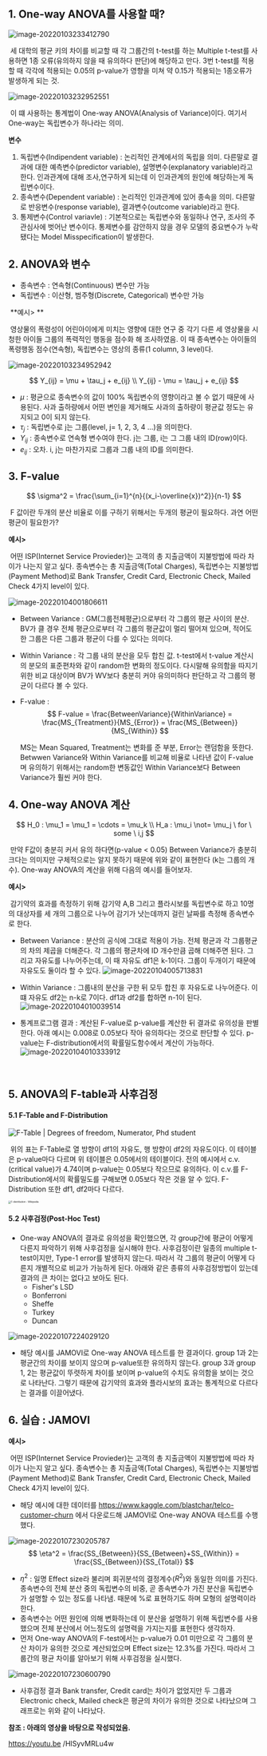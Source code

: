 ## 1. One-way ANOVA를 사용할 때?



![image-20220103233412790](../../images/2_기초통계_ANOVA_one_way/image-20220103233412790.png)

​	세 대학의 평균 키의 차이를 비교할 때 각 그룹간의 t-test를 하는 Multiple t-test를 사용하면 1종 오류(유의하지 않을 때 유의하다 판단)에 해당하고 만다. 3번 t-test를 적용할 때 각각에 적용되는 0.05의 p-value가 영향을 미쳐 약 0.15가 적용되는 1종오류가 발생하게 되는 것.



![image-20220103232952551](../../images/2_기초통계_ANOVA_one_way/image-20220103232952551.png)

​	이 떄 사용하는 통계법이 One-way ANOVA(Analysis of Variance)이다. 여기서 One-way는 독립변수가 하나라는 의미.



**변수**

1. 독립변수(Indipendent variable) : 
   논리적인 관계에서의 독립을 의미. 다른말로 결과에 대한 예측변수(predictor variable), 설명변수(explanatory variable)라고 한다. 인과관계에 대해 조사,연구하게 되는데 이 인과관계의 원인에 해당하는게 독립변수이다.
2. 종속변수(Dependent variable) : 
   논리적인 인과관계에 있어 종속을 의미. 다른말로 반응변수(response variable), 결과변수(outcome variable)라고 한다.
3. 통제변수(Control variavle) : 
   기본적으로는 독립변수와 동일하나 연구, 조사의 주 관심사에 벗어난 변수이다. 통제변수를 감안하지 않을 경우 모델의 중요변수가 누락됐다는 Model Misspecification이 발생한다.



## 2. ANOVA와 변수

- 종속변수 : 연속형(Continuous) 변수만 가능
- 독립변수 : 이산형, 범주형(Discrete, Categorical) 변수만 가능 

​	**예시> **

​	영상물의 폭령성이 어린아이에게 미치는 영향에 대한 연구 중 각기 다른 세 영상물을 시청한 아이들 그룹의 폭력적인 행동을 점수화 해 조사하였음. 이 때 종속변수는 아이들의 폭령행동 점수(연속형), 독립변수는 영상의 종류(1 column, 3 level)다.

![image-20220103234952942](../../images/2_기초통계_ANOVA_one_way/image-20220103234952942.png)


$$
Y_{ij} = \mu + \tau_j + e_{ij} \\ Y_{ij} - \mu = \tau_j + e_{ij}
$$

- $\mu$ : 평균으로 종속변수의 값이 100% 독립변수의 영향이라고 볼 수 없기 때문에 사용된다. 사과 출하량에서 어떤 변인을 제거해도 사과의 출하량이 평균값 정도는 유지되고 0이 되지 않는다.
- $\tau_j$ : 독립변수로 j는 그룹(level, j= 1, 2, 3, 4 ...)을 의미한다.
- $Y_{ij}$ : 종속변수로 연속형 변수여야 한다. j는 그룹, i는 그 그룹 내의 ID(row)이다.
- $e_{ij}$ : 오차. i, j는 마찬가지로 그룹과 그룹 내의 ID를 의미한다.



## 3. F-value

$$
\sigma^2 = \frac{\sum_{i=1}^{n}{(x_i-\overline{x})^2}}{n-1}
$$

​	F 값이란 두개의 분산 비율로 이를 구하기 위해서는 두개의 평균이 필요하다. 과연 어떤 평균이 필요한가?



**예시>**

​	어떤 ISP(Internet Service Provieder)는 고객의 총 지출금액이 지불방법에 따라 차이가 나는지 알고 싶다. 종속변수는 총 지출금액(Total Charges), 독립변수는 지불방법(Payment Method)로 Bank Transfer, Credit Card, Electronic Check, Mailed Check 4가지 level이 있다.



![image-20220104001806611](../../images/2_기초통계_ANOVA_one_way/image-20220104001806611.png)

- Between Variance : GM(그룹전체평균)으로부터 각 그룹의 평균 사이의 분산. BV가 클 경우 전체 평균으로부터 각 그룹의 평균값이 멀리 떨어져 있으며, 적어도 한 그룹은 다른 그룹과 평균이 다를 수 있다는 의미다.

- Within Variance : 각 그룹 내의 분산을 모두 합친 값. t-test에서 t-value 계산시의 분모의 표준편차와 같이 random한 변화의 정도이다. 다시말해 유의함을 따지기 위한 비교 대상이며 BV가 WV보다 충분히 커야 유의미하다 판단하고 각 그룹의 평균이 다르다 볼 수 있다.

- F-value : 
  $$
  F-value = \frac{BetweenVariance}{WithinVariance} = \frac{MS_{Treatment}}{MS_{Error}} = \frac{MS_{Between}}{MS_{Within}}
  $$

  MS는 Mean Squared, Treatment는 변화를 준 부분, Error는 랜덤함을 뜻한다. Betwwen Variance와 Within Variance를 비교해 비율로 나타낸 값이 F-value며 유의하기 위해서는 random한 변동값인 Within Variance보다 Between Variance가 훨씬 커야 한다.



## 4. One-way ANOVA 계산

$$
H_0 : \mu_1 = \mu_1 = \cdots = \mu_k \\
H_a : \mu_i \not= \mu_j \ for \ some \ i,j
$$

​	만약 F값이 충분히 커서 유의 하다면(p-value < 0.05) Between Variance가 충분히 크다는 의미지만 구체적으로는 알지 못하기 때문에 위와 같이 표현한다 (k는 그룹의 개수). One-way ANOVA의 계산을 위해 다음의 예시를 들어보자.



**예시>**

​	감기약의 효과를 측정하기 위해 감기약 A,B 그리고 플라시보를 독립변수로 하고 10명의 대상자를 세 개의 그룹으로 나누어 감기가 낫는데까지 걸린 날짜를 측정해 종속변수로 한다.

- Between Variance : 분산의 공식에 그대로 적용이 가능. 전체 평균과 각 그룹평균의 차의 제곱을 더해준다. 각 그룹의 평균차에 ID 개수만큼 곱해 더해주면 된다. 그리고 자유도를 나누어주는데, 이 때 자유도 df1은 k-1이다. 그룹이 두개이기 때문에 자유도도 둘이라 할 수 있다.
  <img src="../../images/2_기초통계_ANOVA_one_way/image-20220104005713831.png" alt="image-20220104005713831"  />

- Within Variance : 그룹내의 분산을 구한 뒤 모두 합친 후 자유도로 나누어준다. 이 떄 자유도 df2는 n-k로 7이다. df1과 df2를 합하면 n-1이 된다.
  ![image-20220104010039514](../../images/2_기초통계_ANOVA_one_way/image-20220104010039514.png)

- 통계프로그램 결과 : 계산된 F-value로 p-value를 계산한 뒤 결과로 유의성을 판별한다. 아래 예시는 0.008로 0.05보다 작아 유의하다는 것으로 판단할 수 있다. p-value는 F-distribution에서의 확률밀도함수에서 계산이 가능하다.
  ![image-20220104010333912](../../images/2_기초통계_ANOVA_one_way/image-20220104010333912.png)

​		



## 5. ANOVA의 F-table과 사후검정

#### 5.1 F-Table and F-Distribution

![F-Table | Degrees of freedom, Numerator, Phd student](https://i.pinimg.com/736x/27/dd/08/27dd0837da9fbdc075917fa659b60fa5--phd-student-statistics.jpg)

​	위의 표는 F-Table로 열 방향이 df1의 자유도, 행 방향이 df2의 자유도이다. 이 테이블은 p-value마다 다르며 위 테이블은 0.05에서의 테이블이다. 전의 예시에서 c.v.(critical value)가 4.74이며 p-value는 0.05보다 작으므로 유의하다. 이 c.v.를 F-Distribution에서의 확률밀도를 구해보면 0.05보다 작은 것을 알 수 있다. F-Distribution 또한 df1, df2마다 다르다.

<img src="https://upload.wikimedia.org/wikipedia/commons/thumb/7/74/F-distribution_pdf.svg/1200px-F-distribution_pdf.svg.png" alt="F-distribution - Wikipedia" style="zoom: 33%;" />





#### 5.2 사후검정(Post-Hoc Test)

- One-way ANOVA의 결과로 유의성을 확인했으면, 각 group간에 평균이 어떻게 다른지 파악하기 위해 사후검정을 실시해야 한다. 사후검정이란 일종의 multiple t-test이지만, Type-1 error를 발생하지 않는다. 따라서 각 그룹의 평균이 어떻게 다른지 개별적으로 비교가 가능하게 된다. 아래와 같은 종류의 사후검정방법이 있는데 결과의 큰 차이는 없다고 보아도 된다.
  - Fisher's LSD
  - Bonferroni
  - Sheffe
  - Turkey
  - Duncan

![image-20220107224029120](../../images/2_기초통계_ANOVA_one_way/image-20220107224029120.png)

- 해당 예시를 JAMOVI로 One-way ANOVA 테스트를 한 결과이다.  group 1과 2는 평균간의 차이를 보이지 않으며 p-value또한 유의하지 않는다. group 3과 group 1, 2는 평균값이 뚜렷하게 차이를 보이며 p-value의 수치도 유의함을 보이는 것으로 나타난다. 그렇기 때문에 감기약의 효과와 플라시보의 효과는 통계적으로 다르다는 결과를 이끌어냈다.



## 6. 실습 : JAMOVI

**예시>**

​	어떤 ISP(Internet Service Provieder)는 고객의 총 지출금액이 지불방법에 따라 차이가 나는지 알고 싶다. 종속변수는 총 지출금액(Total Charges), 독립변수는 지불방법(Payment Method)로 Bank Transfer, Credit Card, Electronic Check, Mailed Check 4가지 level이 있다.

- 해당 예시에 대한 데이터를 https://www.kaggle.com/blastchar/telco-customer-churn 에서 다운로드해 JAMOVI로 One-way ANOVA 테스트를 수행했다.

![image-20220107230205787](../../images/2_기초통계_ANOVA_one_way/image-20220107230205787.png)
$$
\eta^2 = \frac{SS_{Between}}{SS_{Between}+SS_{Within}} = \frac{SS_{Between}}{SS_{Total}}
$$

- $\eta^2$ : 일명 Effect size라 불리며 회귀분석의 결정계수($R^2$)와 동일한 의미를 가진다. 종속변수의 전체 분산 중의 독립변수의 비중, 곧 종속변수가 가진 분산을 독립변수가 설명할 수 있는 정도를 나타냄. 때문에 %로 표현하기도 하며 모형의 설명력이라 한다.
- 종속변수는 어떤 원인에 의해 변화하는데 이 분산을 설명하기 위해 독립변수를 사용했으며 전체 분산에서 어느정도의 설명력을 가지는지를 표현한다 생각하자.
- 먼저 One-way ANOVA의 F-test에서는 p-value가 0.01 미만으로 각 그룹의 분산 차이가 유의한 것으로 계산되었으며 Effect size는 12.3%를 가진다. 따라서 그룹간의 평균 차이를 알아보기 위해 사후검정을 실시했다.

![image-20220107230600790](../../images/2_기초통계_ANOVA_one_way/image-20220107230600790.png)

- 사후검정 결과 Bank transfer, Credit card는 차이가 없었지만 두 그룹과 Electronic check, Mailed check은 평균의 차이가 유의한 것으로 나타났으며 그래프로는 위와 같이 나타났다. 



**참조 : 아래의 영상을 바탕으로 작성되었음.**

https://youtu.be /HlSyvMRLu4w


